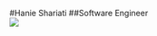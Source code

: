 #Hanie Shariati
##Software Engineer<br>
<img src="https://media1.giphy.com/media/v1.Y2lkPTc5MGI3NjExbXFrb2R4ODhsbTJ6Nm45MHdkZ2hka2h0NzR5eTVuZHNmeTA5bWt5YiZlcD12MV9pbnRlcm5hbF9naWZfYnlfaWQmY3Q9Zw/ZVik7pBtu9dNS/giphy.webp">
